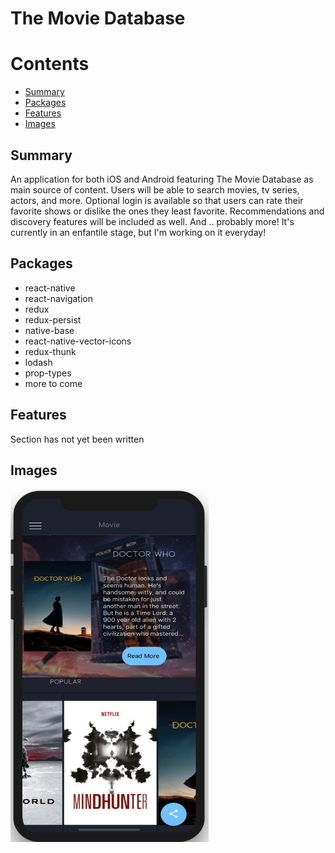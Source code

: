 # The Movie Database


# Contents
- [Summary](#summary) <br>
- [Packages](#packages)<br>
- [Features](#features)<br>
- [Images](#images)<br>

## Summary

An application for both iOS and Android featuring The Movie Database as main source of content. Users will be able to search movies, tv series, actors, and more. Optional login is available so that users can rate their favorite shows or dislike the ones they least favorite. Recommendations and discovery features will be included as well. And .. probably more! It's currently in an enfantile stage, but I'm working on it everyday!

## Packages
- react-native
- react-navigation
- redux
- redux-persist
- native-base
- react-native-vector-icons
- redux-thunk
- lodash
- prop-types
- more to come


## Features

Section has not yet been written


## Images

 <img src="/images/Main.png" height='565' width='317'/>
